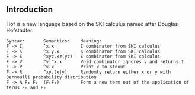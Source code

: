 ## Introduction

Hof is a new language based on the SKI calculus named after Douglas Hofstadter.

    Syntax:       Semantics:    Meaning:
    F -> I        ^x.x          I combinator from SKI calculus
    F -> K        ^x.y.x        K combinator from SKI calculus
    F -> S        ^xyz.xz(yz)   S combinator from SKI calculus
    F -> V        ^v.^x.x       Void combinator ignores v and returns I
    F -> P        ^x.x          Print x to stdout
    F -> R        ^xy.(x|y)     Randomly return either x or y with Bernoulli probability distribution
    F -> A F₁ F₂  (F₁F₂)        Form a new term out of the application of terms F₁ and F₂
